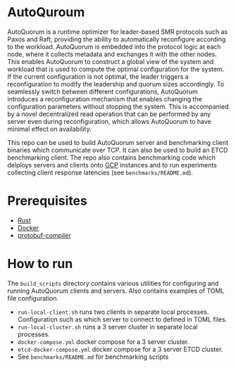 # AutoQuroum
AutoQuorum is a runtime optimizer for leader-based SMR protocols such as Paxos and Raft, providing the ability to automatically reconfigure according to the workload. AutoQuorum is embedded into the protocol logic at each node, where it collects metadata and exchanges it with the other nodes. This enables AutoQuorum to construct a global view of the system and workload that is used to compute the optimal configuration for the system. If the current configuration is not optimal, the leader triggers a reconfiguration to modify the leadership and quorum sizes accordingly. To seamlessly switch between different configurations, AutoQuorum introduces a reconfiguration mechanism that enables changing the configuration parameters without stopping the system. This is accompanied by a novel decentralized read operation that can be performed by any server even during reconfiguration, which allows AutoQuorum to have minimal effect on availability.

This repo can be used to build AutoQuorum server and benchmarking client binaries which communicate over TCP. It can also be used to build an ETCD benchmarking client. The repo also contains benchmarking code which delploys servers and clients onto [GCP](https://cloud.google.com) instances and to run experiments collecting client response latencies (see `benchmarks/README.md`).

# Prerequisites
 - [Rust](https://www.rust-lang.org/tools/install)
 - [Docker](https://www.docker.com/)
 - [protobuf-compiler](https://grpc.io/docs/protoc-installation/)

# How to run
The `build_scripts` directory contains various utilities for configuring and running AutoQuorum clients and servers. Also contains examples of TOML file configuration.
 - `run-local-client.sh` runs two clients in separate local processes. Configuration such as which server to connect to defined in TOML files.
 - `run-local-cluster.sh` runs a 3 server cluster in separate local processes.
 - `docker-compose.yml` docker compose for a 3 server cluster.
 - `etcd-docker-compose.yml` docker compose for a 3 server ETCD cluster.
 - See `benchmarks/README.md` for benchmarking scripts 
